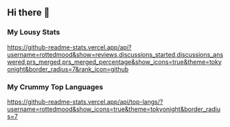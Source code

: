 ## Hi there 👋
### My Lousy Stats
https://github-readme-stats.vercel.app/api?username=rottedmood&show=reviews,discussions_started,discussions_answered,prs_merged,prs_merged_percentage&show_icons=true&theme=tokyonight&border_radius=7&rank_icon=github


### My Crummy Top Languages

https://github-readme-stats.vercel.app/api/top-langs/?username=rottedmood&show_icons=true&theme=tokyonight&border_radius=7
<!--
**rottedmood/rottedmood** is a ✨ _special_ ✨ repository because its `README.md` (this file) appears on your GitHub profile.

Here are some ideas to get you started:

- 🔭 I’m currently working on ...
- 🌱 I’m currently learning ...
- 👯 I’m looking to collaborate on ...
- 🤔 I’m looking for help with ...
- 💬 Ask me about ...
- 📫 How to reach me: ...
- 😄 Pronouns: ...
- ⚡ Fun fact: ...
-->
